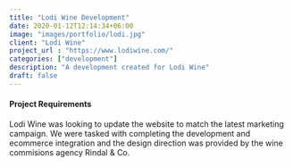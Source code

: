 ```yaml
---
title: "Lodi Wine Development"
date: 2020-01-12T12:14:34+06:00
image: "images/portfolio/lodi.jpg"
client: "Lodi Wine"
project_url : "https://www.lodiwine.com/"
categories: ["development"]
description: "A development created for Lodi Wine"
draft: false
---
```


#### Project Requirements

Lodi Wine was looking to update the website to match the latest marketing campaign. We were tasked with completing the development and ecommerce integration and the design direction was provided by the wine commisions agency Rindal & Co.